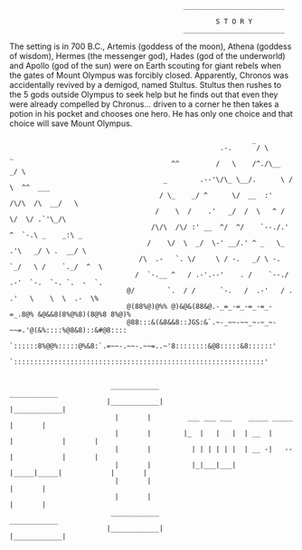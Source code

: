                                                _________________________
                                                  
                                                       S T O R Y
                                               _________________________
                                             
The setting is in 700 B.C., Artemis (goddess of the moon), Athena (goddess of wisdom), Hermes (the messenger god), Hades (god of the underworld) and Apollo (god of the sun) were on Earth scouting for giant rebels when the gates of Mount Olympus was forcibly closed. Apparently, Chronos was accidentally revived by a demigod, named Stultus. Stultus then rushes to the 5 gods outside Olympus to seek help but he finds out that even they were  already compelled by Chronus... driven to a corner he then takes a potion in his pocket and chooses one hero. He has only one choice and that choice will save Mount Olympus. 
        
        
                                                                _
                                                        .-.      / \        _
                                            ^^         /   \    /^./\__   _/ \
                                          _        .--'\/\_ \__/.      \ /    \  ^^  ___
                                         / \_    _/ ^      \/  __  :'   /\/\  /\  __/   \
                                        /    \  /    .'   _/  /  \   ^ /    \/  \/ .`'\_/\
                                       /\/\  /\/ :' __  ^/  ^/    `--./.'  ^  `-.\ _    _:\ _
                                      /    \/  \  _/  \-' __/.' ^ _   \_   .'\   _/ \ .  __/ \
                                    /\  .-   `. \/     \ / -.   _/ \ -. `_/   \ /    `._/  ^  \
                                   /  `-.__ ^   / .-'.--'    . /    `--./ .-'  `-.  `-. `.  -  `.
                                 @/        `.  / /      `-.   /  .-'   / .   .'   \    \  \  .-  \%
                                 @(88%@)@%% @)&@&(88&@.-_=_-=_-=_-=_-=_.8@% &@&&8(8%@%8)(8@%8 8%@)%
                                 @88:::&(&8&&8::JGS:&`.~-_~~-~~_~-~_~-~~=.'@(&%::::%@8&8)::&#@8::::
                                 `::::::8%@@%:::::@%&8:`.=~~-.~~-.~~=..~'8::::::::&@8:::::&8::::::'
                                  `::::::::::::::::::::::::::::::::::::::::::::::::::::::::::::::'
    

                             ____________                                             ____________
                            |____________|                                           |____________|
                              |       |         ___ ___ ___    _____ _____             |       |  
                              |       |        |_  |   |   |  | __  |     |            |       |  
                              |       |          | | | | | |  | __ -|   --|            |       |      
                              |       |          |_|___|___|  |_____|_____|            |       |    
                              |       |                                                |       |  
                              |       |                                                |       |  
                             ____________                                             ____________
                            |____________|                                           |____________|


